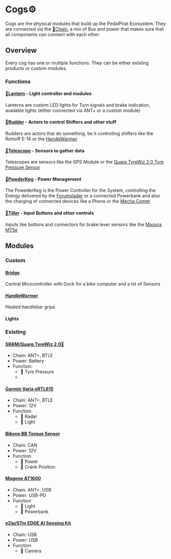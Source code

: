 # Cogs⚙️
Cogs are the physical modules that build up the PedalPirat Ecosystem. They are connected via the [🔗Chain](https://github.com/PedalPirat/Chain), a mix of Bus and power that makes sure that all components can connect with each other.

## Overview
Every cog has one or multiple functions.
They can be either existing products or custom modules.

### Functions

#### [🏮Lantern](https://github.com/PedalPirat/Lantern) - Light controller and modules
Lanterns are custom LED lights for Turn signals and brake indication, available lights (either connected via ANT+ or a custom module)
#### [🔧Rudder](https://github.com/PedalPirat/Rudder) - Actors to control Shifters and other stuff
Rudders are actors that do something, be it controlling shifters like the Rohloff E-14 or the [HandleWarmer](https://github.com/PedalPirat/HandleWarmer)
#### [🔭Telescope](https://github.com/PedalPirat/Telescope) - Sensors to gather data
Telescopes are sensors like the GPS Module or the [Quarq TyreWiz 2.0 Tyre Pressure Sensor](https://www.sram.com/de/quarq/models/wh-trwz-e1)
#### [🔋PowderKeg](https://github.com/PedalPirat/PowderKeg) - Power Management
The PowederKeg is the Power Controller for the System, controlling the Energy delivered by the [Forumslader](https://www.forumslader.de/aheadlader-v6/) or a connected Powerbank and also the charging of connected devices like a Phone or the [Mecha Comet](https://mecha.so/comet)
#### [🛞Tiller](https://github.com/PedalPirat/Tiller) - Input Buttons and other controls
Inputs like buttons and connectors for brake lever sensors like the [Magura MT5e](https://www.bike-components.de/de/Magura/MT5e-Carbotecture-Scheibenbremse-p45434/)


## Modules
### Custom
#### [Bridge](https://github.com/PedalPirat/comet-Navigator)
Central Micocontroller with Dock for a bike computer and a lot of Sensors
#### [HandleWarmer](https://github.com/PedalPirat/Cog-HandleWarmer)
Heated handlebar grips

#### Lights

### Existing
#### [SRAM/Quarq TyreWiz 2.0🔭](https://www.sram.com/de/quarq/models/wh-trwz-e1)
- Chain: ANT+, BTLE
- Power: Battery
- Function:
  - 🔭 Tyre Pressure
  - 
#### [Garmin Varia eRTL615](https://www.garmin.com/en-US/p/874099/)
- Chain: ANT+, BTLE
- Power: 12V
- Function
  - 🔭 Radar
  - 🏮 Light

#### [Bikone BB Torque Sensor](https://www.bikone.com/bottombracket-torque-sensors/)
- Chain: CAN
- Power: 12V
- Function
  - 🔭 Power
  - 🔭 Crank Position
 
#### [Magene AT1600](https://www.magene.com/en/bike-lights/208-at1200-at1600-smart-bike-headlight.html)
- Chain: ANT+, USB
- Power: USB-PD
- Function
  - 🏮 Light
  - 🔋 Powerbank

#### [e2ip/STm EDGE AI Sensing Kit](https://shop.e2ip.com/)
- Chain: USB
- Power: USB
- Function
  - 🔭 Camera
